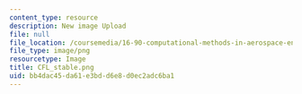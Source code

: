 ```yaml
---
content_type: resource
description: New image Upload
file: null
file_location: /coursemedia/16-90-computational-methods-in-aerospace-engineering-spring-2014/bb4dac45da61e3bdd6e8d0ec2adc6ba1_CFL_stable.png
file_type: image/png
resourcetype: Image
title: CFL_stable.png
uid: bb4dac45-da61-e3bd-d6e8-d0ec2adc6ba1
---
```

